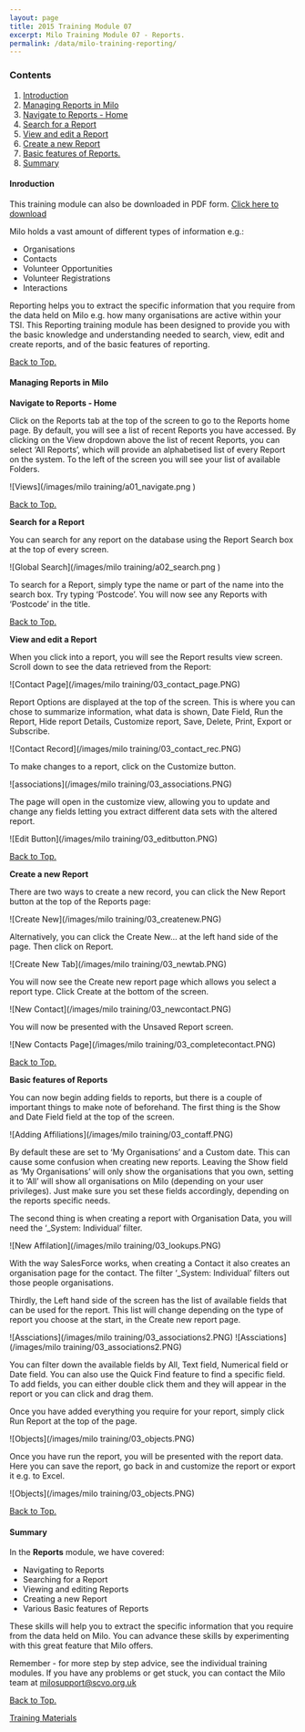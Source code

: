 ```yaml
---
layout: page
title: 2015 Training Module 07
excerpt: Milo Training Module 07 - Reports.
permalink: /data/milo-training-reporting/
---
```



### Contents <a name="top"></a>

1. <a href="#intro">Introduction</a>
2. <a href="#orgmilo">Managing Reports in Milo</a>
3. <a href="#nav">Navigate to Reports - Home</a>
4. <a href="#search">Search for a Report</a>
5. <a href="#viewedit">View and edit a Report</a>
6. <a href="#new">Create a new Report</a>
7. <a href="#adding">Basic features of Reports.</a>
8. <a href="#sum">Summary</a>

#### Inroduction <a name="intro"></a>

This training module can also be downloaded in PDF form. <a href="/files/Milo 2015 Training Handbook 03 Contacts 0515.pdf" download target="_blank">Click here to download</a>

Milo holds a vast amount of different types of information e.g.:

* Organisations
* Contacts
* Volunteer Opportunities
* Volunteer Registrations
* Interactions

Reporting helps you to extract the specific information that you require from the data held on Milo e.g. how many organisations are active within your TSI. This Reporting training module has been designed to provide you with the basic knowledge and understanding needed to search, view, edit and create reports, and of the basic features of reporting.

<a href="#top">Back to Top.</a>

#### Managing Reports in Milo <a name="orgmilo"></a>

**Navigate to Reports - Home** <a name="nav"></a>

Click on the Reports tab at the top of the screen to go to the Reports home page. By default, you will see a list of recent Reports you have accessed. By clicking on the View dropdown above the list of recent Reports, you can select ‘All Reports’, which will provide an alphabetised list of every Report on the system. To the left of the screen you will see your list of available Folders.

![Views](/images/milo training/a01_navigate.png )

<a href="#top">Back to Top.</a>

**Search for a Report** <a name="search"></a>

You can search for any report on the database using the Report Search box at the top of every screen.

![Global Search](/images/milo training/a02_search.png )

To search for a Report, simply type the name or part of the name into the search box. Try typing ‘Postcode’. You will now see any Reports with ‘Postcode’ in the title.

<a href="#top">Back to Top.</a>

**View and edit a Report** <a name="viewedit"></a>

When you click into a report, you will see the Report results view screen. Scroll down to see the data retrieved from the Report:

![Contact Page](/images/milo training/03_contact_page.PNG)

Report Options are displayed at the top of the screen. This is where you can chose to summarize information, what data is shown, Date Field, Run the Report, Hide report Details, Customize report, Save, Delete, Print, Export or Subscribe.

![Contact Record](/images/milo training/03_contact_rec.PNG)

To make changes to a report, click on the Customize button.

![associations](/images/milo training/03_associations.PNG)

The page will open in the customize view, allowing you to update and change any fields letting you extract different data sets with the altered report.

![Edit Button](/images/milo training/03_editbutton.PNG)

<a href="#top">Back to Top.</a>

**Create a new Report** <a name="new"></a>

There are two ways to create a new record, you can click the New Report button at the top of the Reports page:

![Create New](/images/milo training/03_createnew.PNG)

Alternatively, you can click the Create New… at the left hand side of the page. Then click on Report. 

![Create New Tab](/images/milo training/03_newtab.PNG)

You will now see the Create new report page which allows you select a report type. Click Create at the bottom of the screen.

![New Contact](/images/milo training/03_newcontact.PNG)

You will now be presented with the Unsaved Report screen. 

![New Contacts Page](/images/milo training/03_completecontact.PNG)

<a href="#top">Back to Top.</a>

**Basic features of Reports** <a name="adding"></a>

You can now begin adding fields to reports, but there is a couple of important things to make note of beforehand. The first thing is the Show and Date Field field at the top of the screen.

![Adding Affiliations](/images/milo training/03_contaff.PNG)

By default these are set to ‘My Organisations’ and a Custom date. This can cause some confusion when creating new reports. Leaving the Show field as ‘My Organisations’ will only show the organisations that you own, setting it to ‘All’ will show all organisations on Milo (depending on your user privileges). Just make sure you set these fields accordingly, depending on the reports specific needs.

The second thing is when creating a report with Organisation Data, you will need the ‘_System: Individual’ filter. 

![New Affilation](/images/milo training/03_lookups.PNG)

With the way SalesForce works, when creating a Contact it also creates an organisation page for the contact. The filter ‘_System: Individual’ filters out those people organisations.

Thirdly, the Left hand side of the screen has the list of available fields that can be used for the report. This list will change depending on the type of report you choose at the start, in the Create new report page.

![Assciations](/images/milo training/03_associations2.PNG)
![Assciations](/images/milo training/03_associations2.PNG)

You can filter down the available fields by All, Text field, Numerical field or Date field. You can also use the Quick Find feature to find a specific field. To add fields, you can either double click them and they will appear in the report or you can click and drag them.

Once you have added everything you require for your report, simply click Run Report at the top of the page. 

![Objects](/images/milo training/03_objects.PNG)

Once you have run the report, you will be presented with the report data. Here you can save the report, go back in and customize the report or export it e.g. to Excel.

![Objects](/images/milo training/03_objects.PNG)

<a href="#top">Back to Top.</a>

#### Summary <a name="sum"></a>

In the **Reports** module, we have covered:

* Navigating to Reports
*	Searching for a Report	
*	Viewing and editing Reports
*	Creating a new Report	
*	Various Basic features of Reports

These skills will help you to extract the specific information that you require from the data held on Milo. You can advance these skills by experimenting with this great feature that Milo offers.

Remember - for more step by step advice, see the individual training modules. If you have any problems or get stuck, you can contact the Milo team at [milosupport@scvo.org.uk](mailto:milosupport@scvo.org.uk)


<a href="#top">Back to Top.</a>

<a href="/data/milo-training/" class="btn btn-primary btn-lg">Training Materials</a>
